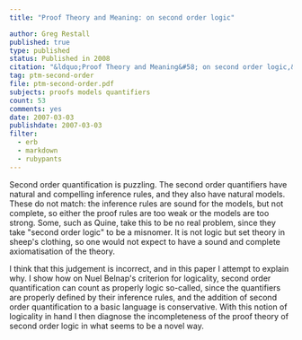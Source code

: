 ```yaml
---
title: "Proof Theory and Meaning: on second order logic"

author: Greg Restall
published: true
type: published
status: Published in 2008
citation: "&ldquo;Proof Theory and Meaning&#58; on second order logic,&rdquo; pp 157&ndash;170 in <em>Logica 2007 Yearbook</em>, edited by Michal Pelis, Filosofia, 2008."
tag: ptm-second-order
file: ptm-second-order.pdf
subjects: proofs models quantifiers 
count: 53
comments: yes
date: 2007-03-03
publishdate: 2007-03-03
filter:
  - erb
  - markdown
  - rubypants
---
```

Second order quantification is puzzling. The second order quantifiers have natural and compelling inference rules, and they also have natural models. These do not match: the inference rules are sound for the models, but not complete, so either the proof rules are too weak or the models are too strong. Some, such as Quine, take this to be no real problem, since they take "second order logic" to be a misnomer. It is not logic but set theory in sheep's clothing, so one would not expect to have a sound and complete axiomatisation of the theory.

I think that this judgement is incorrect, and in this paper I attempt to explain why. I show how on Nuel Belnap's criterion for logicality, second order quantification can count as properly logic so-called, since the quantifiers are properly defined by their inference rules, and the addition of second order quantification to a basic language is conservative. With this notion of logicality in hand I then diagnose the incompleteness of the proof theory of second order logic in what seems to be a novel way.